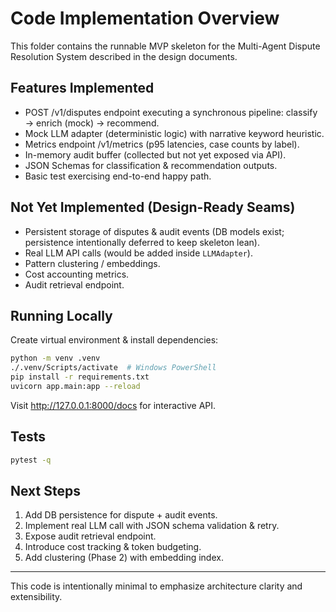 # Code Implementation Overview

This folder contains the runnable MVP skeleton for the Multi-Agent Dispute Resolution System described in the design documents.

## Features Implemented
- POST /v1/disputes endpoint executing a synchronous pipeline: classify → enrich (mock) → recommend.
- Mock LLM adapter (deterministic logic) with narrative keyword heuristic.
- Metrics endpoint /v1/metrics (p95 latencies, case counts by label).
- In-memory audit buffer (collected but not yet exposed via API).
- JSON Schemas for classification & recommendation outputs.
- Basic test exercising end-to-end happy path.

## Not Yet Implemented (Design-Ready Seams)
- Persistent storage of disputes & audit events (DB models exist; persistence intentionally deferred to keep skeleton lean).
- Real LLM API calls (would be added inside `LLMAdapter`).
- Pattern clustering / embeddings.
- Cost accounting metrics.
- Audit retrieval endpoint.

## Running Locally
Create virtual environment & install dependencies:
```bash
python -m venv .venv
./.venv/Scripts/activate  # Windows PowerShell
pip install -r requirements.txt
uvicorn app.main:app --reload
```
Visit http://127.0.0.1:8000/docs for interactive API.

## Tests
```bash
pytest -q
```

## Next Steps
1. Add DB persistence for dispute + audit events.
2. Implement real LLM call with JSON schema validation & retry.
3. Expose audit retrieval endpoint.
4. Introduce cost tracking & token budgeting.
5. Add clustering (Phase 2) with embedding index.

---
This code is intentionally minimal to emphasize architecture clarity and extensibility.
